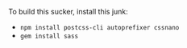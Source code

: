 To build this sucker, install this junk:

  * `npm install postcss-cli autoprefixer cssnano`
  * `gem install sass`